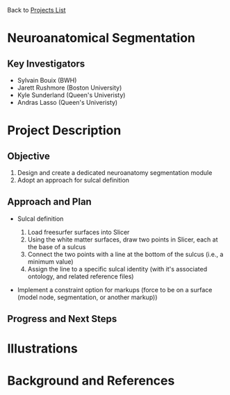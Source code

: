 Back to [Projects List](../../README.md#ProjectsList)

# Neuroanatomical Segmentation

## Key Investigators

- Sylvain Bouix (BWH)
- Jarett Rushmore (Boston University)
- Kyle Sunderland (Queen's Univeristy)
- Andras Lasso (Queen's Univeristy)

# Project Description

<!-- Add a short paragraph describing the project. -->

## Objective

<!-- Describe here WHAT you would like to achieve (what you will have as end result). -->
1. Design and create a dedicated neuroanatomy segmentation module 
1. Adopt an approach for sulcal definition

## Approach and Plan

<!-- Describe here HOW you would like to achieve the objectives stated above. -->
- Sulcal definition
  1. Load freesurfer surfaces into Slicer
  1. Using the white matter surfaces, draw two points in Slicer, each at the base of a sulcus
  1. Connect the two points with a line at the bottom of the sulcus (i.e., a minimum value)
  1. Assign the line to a specific sulcal identity (with it's associated ontology, and related reference files)

- Implement a constraint option for markups (force to be on a surface (model node, segmentation, or another markup))

## Progress and Next Steps

<!-- Update this section as you make progress, describing of what you have ACTUALLY DONE. If there are specific steps that you could not complete then you can describe them here, too. -->

# Illustrations

<!-- Add pictures and links to videos that demonstrate what has been accomplished.
![Description of picture](Example2.jpg)
![Some more images](Example2.jpg)
-->

# Background and References

<!-- If you developed any software, include link to the source code repository. If possible, also add links to sample data, and to any relevant publications. -->
